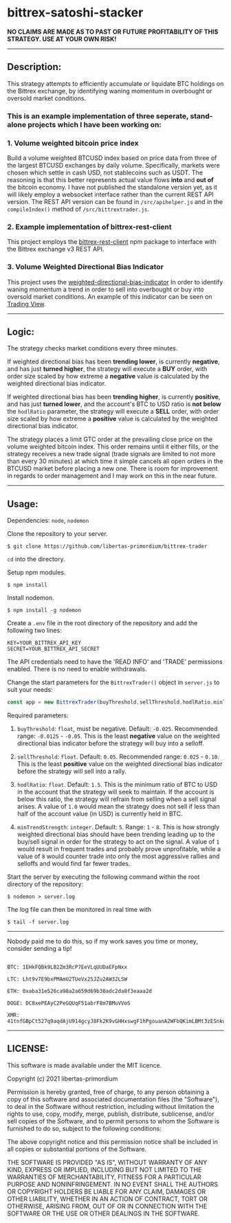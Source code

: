 # bittrex-satoshi-stacker
**NO CLAIMS ARE MADE AS TO PAST OR FUTURE PROFITABILITY OF THIS STRATEGY. USE AT YOUR OWN RISK!**
___
## Description:
This strategy attempts to efficiently accumulate or liquidate BTC holdings on the Bittrex exchange, by identifying waning momentum in overbought or oversold market conditions.

### This is an example implementation of three seperate, stand-alone projects which I have been working on:
### 1. Volume weighted bitcoin price index
Build a volume weighted BTCUSD index based on price data from three of the largest BTCUSD exchanges by daily volume. Specifically, markets were chosen which settle in cash USD, not stablecoins such as USDT. The reasoning is that this better represents actual value flows **into** and **out of** the bitcoin economy. I have not published the standalone version yet, as it will likely employ a websocket interface rather than the current REST API version. The REST API version can be found in `/src/apihelper.js` and in the `compileIndex()` method of `/src/bittrextrader.js`.

### 2. Example implementation of **bittrex-rest-client**
This project employs the [bittrex-rest-client](https://github.com/libertas-primordium/bittrex-rest-client) npm package to interface with the Bittrex exchange v3 REST API.

### 3. Volume Weighted Directional Bias Indicator
This project uses the [weighted-directional-bias-indicator](https://github.com/libertas-primordium/weighted-directional-bias-indicator) In order to identify waning momentum a trend in order to sell into overbought or buy into oversold market conditions. An example of this indicator can be seen on [Trading View](https://www.tradingview.com/script/DAtBMtVG-Volume-Weighted-Directional-Bias/).

___
## Logic:
The strategy checks market conditions every three minutes.

If weighted directional bias has been **trending lower**, is currently **negative**, and has just **turned higher**, the strategy will execute a **BUY** order, with order size scaled by how extreme a **negative** value is calculated by the weighted directional bias indicator.

If weighted directional bias has been **trending higher**, is currently **positive**, and has just **turned lower**, and the account's BTC to USD ratio is **not below** the `hodlRatio` parameter, the strategy will execute a **SELL** order, with order size scaled by how extreme a **positive** value is calculated by the weighted directional bias indicator.

The strategy places a limit GTC order at the prevailing close price on the volume weighted bitcoin index. This order remains until it either fills, or the strategy receives a new trade signal (trade signals are limited to not more than every 30 minutes) at which time it simple cancels all open orders in the BTCUSD market before placing a new one. There is room for improvement in regards to order management and I may work on this in the near future.
___
## Usage:
Dependencies: `node`, `nodemon`

Clone the repository to your server.
```
$ git clone https://github.com/libertas-primordium/bittrex-trader
```
`cd` into the directory.

Setup npm modules.
```
$ npm install
```

Install nodemon.
```
$ npm install -g nodemon
```

Create a `.env` file in the root directory of the repository and add the following two lines:
```
KEY=YOUR_BITTREX_API_KEY
SECRET=YOUR_BITTREX_API_SECRET
```
The API credentials need to have the 'READ INFO' and 'TRADE' permissions enabled. There is no need to enable withdrawals.

Change the start parameters for the `BittrexTrader()` object in `server.js` to suit your needs:
```js
const app = new BittrexTrader(buyThreshold,sellThreshold,hodlRatio,minTrendStrength)
```
Required parameters:
1. `buyThreshold`: `float`, must be negative. Default: `-0.025`. Recommended range: `-0.0125` - `-0.05`. This is the least **negative** value on the weighted directional bias indicator before the strategy will buy into a selloff.

2. `sellThreshold`: `float`. Default: `0.05`. Recommended range: `0.025` - `0.10`. This is the least **positive** value on the weighted directional bias indicator before the strategy will sell into a rally.
3. `hodlRatio`: `float`. Default: `1.5`. This is the minimum ratio of BTC to USD in the account that the strategy will seek to maintain. If the account is below this ratio, the strategy will refrain from selling when a sell signal arises. A value of `1.0` would mean the strategy does not sell if less than half of the account value (in USD) is currently held in BTC.
4. `minTrendStrength`: `integer`. Default: `5`. Range: `1` - `8`. This is how strongly weighted directional bias should have been trending leading up to the buy/sell signal in order for the strategy to act on the signal. A value of `1` would result in frequent trades and probably prove unprofitable, while a value of `8` would counter trade into only the most aggressive rallies and selloffs and would find far fewer trades.

Start the server by executing the following command within the root directory of the repository:
```
$ nodemon > server.log
```
The log file can then be monitored in real time with
```
$ tail -f server.log
```
___
Nobody paid me to do this, so if my work saves you time or money, consider sending a tip!
```

BTC: 1EHkFQBk9LB2Zm3RcP7EeVLqUUDaEFpNxx

LTC: Lht9v7E9bxPMAmU2TUeVx2SJZu2AW32LSW

ETH: 0xaba31e526ca98a2a659d69b30adc2da8f3eaaa2d

DOGE: DC8xePEAyC2PeGQUqF51abrF8m7BMuVVoS

XMR: 41tnfGBpCt527q9aqdAjU914gcyJ8Fk2K9vGHHxswgF1hPgouanA2WFbQKimLBMt3zESnkuBWcn29NMiVAC1k4CxRMAdqB6
```
___
## LICENSE:
This software is made available under the MIT licence.

Copyright (c) 2021 libertas-primordium

Permission is hereby granted, free of charge, to any person obtaining a copy of this software and associated documentation files (the "Software"), to deal in the Software without restriction, including without limitation the rights to use, copy, modify, merge, publish, distribute, sublicense, and/or sell copies of the Software, and to permit persons to whom the Software is furnished to do so, subject to the following conditions:

The above copyright notice and this permission notice shall be included in all copies or substantial portions of the Software.

THE SOFTWARE IS PROVIDED "AS IS", WITHOUT WARRANTY OF ANY KIND, EXPRESS OR IMPLIED, INCLUDING BUT NOT LIMITED TO THE WARRANTIES OF MERCHANTABILITY, FITNESS FOR A PARTICULAR PURPOSE AND NONINFRINGEMENT. IN NO EVENT SHALL THE AUTHORS OR COPYRIGHT HOLDERS BE LIABLE FOR ANY CLAIM, DAMAGES OR OTHER LIABILITY, WHETHER IN AN ACTION OF CONTRACT, TORT OR OTHERWISE, ARISING FROM, OUT OF OR IN CONNECTION WITH THE SOFTWARE OR THE USE OR OTHER DEALINGS IN THE SOFTWARE.